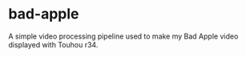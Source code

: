 # bad-apple
A simple video processing pipeline used to make my Bad Apple video displayed with Touhou r34.
